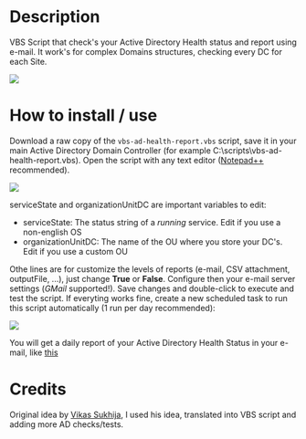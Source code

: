 # Description
VBS Script that check's your Active Directory Health status and report using e-mail. It work's for complex Domains structures, checking every DC for each Site.

![](https://i.imgur.com/zyd7YiY.png)

# How to install / use
Download a raw copy of the `vbs-ad-health-report.vbs` script, save it in your main Active Directory Domain Controller (for example C:\scripts\vbs-ad-health-report.vbs). Open the script with any text editor ([Notepad++](https://notepad-plus-plus.org/download) recommended).

![](https://i.imgur.com/Hd4hrv1.png)

serviceState and organizationUnitDC are important variables to edit:
- serviceState: The status string of a *running* service. Edit if you use a non-english OS
- organizationUnitDC: The name of the OU where you store your DC's. Edit if you use a custom OU

Othe lines are for customize the levels of reports (e-mail, CSV attachment, outputFile, ...), just change **True** or **False**. Configure then your e-mail server settings (*GMail* supported!). Save changes and double-click to execute and test the script. If everyting works fine, create a new scheduled task to run this script automatically (1 run per day recommended):

![](https://i.imgur.com/JgS151V.png)

You will get a daily report of your Active Directory Health Status in your e-mail, like [this](https://i.imgur.com/X3TfbYT.png)

# Credits
Original idea by [Vikas Sukhija](https://gallery.technet.microsoft.com/scriptcenter/Active-Directory-Health-709336cd), I used his idea, translated into VBS script and adding more AD checks/tests.
